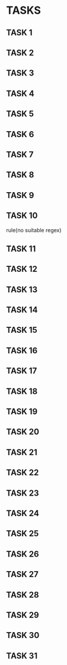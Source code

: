 # TASKS

## TASK 1

## TASK 2

## TASK 3

## TASK 4

## TASK 5

## TASK 6

## TASK 7

## TASK 8

## TASK 9

## TASK 10
rule(no suitable regex)
## TASK 11

## TASK 12

## TASK 13

## TASK 14

## TASK 15

## TASK 16

## TASK 17

## TASK 18

## TASK 19

## TASK 20

## TASK 21

## TASK 22

## TASK 23

## TASK 24

## TASK 25

## TASK 26

## TASK 27

## TASK 28

## TASK 29

## TASK 30

## TASK 31
